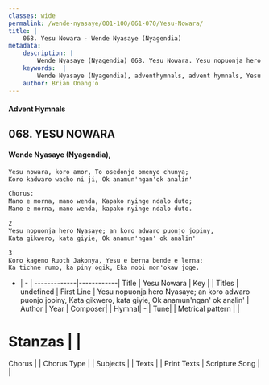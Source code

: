 ```yaml
---
classes: wide
permalink: /wende-nyasaye/001-100/061-070/Yesu-Nowara/
title: |
    068. Yesu Nowara - Wende Nyasaye (Nyagendia)
metadata:
    description: |
        Wende Nyasaye (Nyagendia) 068. Yesu Nowara. Yesu nopuonja hero Nyasaye; an koro adwaro puonjo jopiny, Kata gikwero, kata giyie, Ok anamun'ngan' ok analin'  
    keywords:  |
        Wende Nyasaye (Nyagendia), adventhymnals, advent hymnals, Yesu Nowara, Yesu nopuonja hero Nyasaye; an koro adwaro puonjo jopiny, Kata gikwero, kata giyie, Ok anamun'ngan' ok analin'. 
    author: Brian Onang'o
---
```


#### Advent Hymnals
## 068. YESU NOWARA
####  Wende Nyasaye (Nyagendia),

```txt
Yesu nowara, koro amor, To osedonjo omenyo chunya;
Koro kadwaro wacho ni ji, Ok anamun'ngan'ok analin'

Chorus:
Mano e morna, mano wenda, Kapako nyinge ndalo duto;
Mano e morna, mano wenda, kapako nyinge ndalo duto.

2
Yesu nopuonja hero Nyasaye; an koro adwaro puonjo jopiny,
Kata gikwero, kata giyie, Ok anamun'ngan' ok analin'

3
Koro kageno Ruoth Jakonya, Yesu e berna bende e lerna;
Ka tichne rumo, ka piny ogik, Eka nobi mon'okaw joge.


```

- |   -  |
-------------|------------|
Title | Yesu Nowara |
Key |  |
Titles | undefined |
First Line | Yesu nopuonja hero Nyasaye; an koro adwaro puonjo jopiny, Kata gikwero, kata giyie, Ok anamun'ngan' ok analin' |
Author | 
Year | 
Composer| |
Hymnal|  - |
Tune|  |
Metrical pattern | |
# Stanzas |  |
Chorus |  |
Chorus Type |  |
Subjects | |
Texts |  |
Print Texts | 
Scripture Song |  |
    
